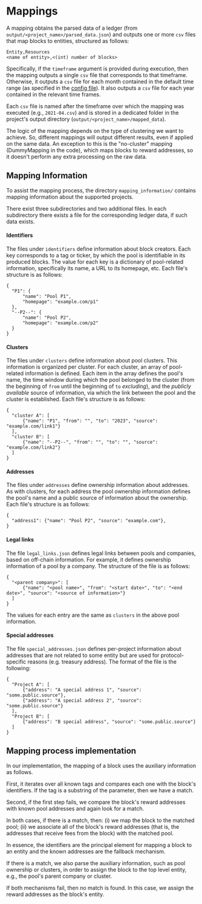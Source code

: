 # Mappings

A mapping obtains the parsed data of a ledger (from `output/<project_name>/parsed_data.json`) and outputs one or more 
`csv` files that map blocks to entities, structured as follows:

```
Entity,Resources
<name of entity>,<(int) number of blocks>
```

Specifically, if the `timeframe` argument is provided during execution, then the mapping outputs a single `csv` 
file that corresponds to that timeframe. Otherwise, it outputs a `csv` file for each month contained in the default 
time range (as specified in the [config file](https://github.com/Blockchain-Technology-Lab/pooling-analysis/blob/main/config.yaml)). 
It also outputs a `csv` file for each year contained in the relevant time frames.

Each `csv` file is named after the timeframe over which the mapping was executed (e.g., `2021-04.csv`) and is
stored in a dedicated folder in the project's output directory (`output/<project_name>/mapped_data`).

The logic of the mapping depends on the type of clustering we want to achieve. So, different mappings will output
different results, even if applied on the same data. An exception to this is the "no-cluster" mapping (DummyMapping
in the code), which maps blocks to reward addresses, so it doesn't perform any extra processing on the raw data.

## Mapping Information

To assist the mapping process, the directory `mapping_information/` contains
mapping information about the supported projects.

There exist three subdirectories and two additional files. In each subdirectory there exists a file for
the corresponding ledger data, if such data exists.

#### Identifiers

The files under `identifiers` define information about block creators. Each key
corresponds to a tag or ticker, by which the pool is identifiable in its
produced blocks. The value for each key is a dictionary of pool-related
information, specifically its name, a URL to its homepage, etc. Each file's
structure is as follows:
```
{
  "P1": {
      "name": "Pool P1",
      "homepage": "example.com/p1"
  },
  "--P2--": {
      "name": "Pool P2",
      "homepage": "example.com/p2"
  }
}
```

#### Clusters

The files under `clusters` define information about pool clusters. This information is
organized per cluster. For each cluster, an array of pool-related information is
defined. Each item in the array defines the pool's name, the time window during
which the pool belonged to the cluster (from the beginning of `from` until the
beginning of `to` _excluding_), and the _publicly available_ source of
information, via which the link between the pool and the cluster is established.
Each file's structure is as follows:
```
{
  "cluster A": [
      {"name": "P1", "from": "", "to": "2023", "source": "example.com/link1"}
  ],
  "cluster B": [
      {"name": "--P2--", "from": "", "to": "", "source": "example.com/link2"}
  ]
}
```

#### Addresses
The files under `addresses` define ownership information about addresses. As with
clusters, for each address the pool ownership information defines the pool's
name and a public source of information about the ownership.  Each file's
structure is as follows:
```
{
  "address1": {"name": "Pool P2", "source": "example.com"},
}
```

#### Legal links

The file `legal_links.json` defines legal links between pools and companies, based on off-chain information.
For example, it defines ownership information of a pool by a company.
The structure of the file is as follows:

```
{
  "<parent company>": [
      {"name": "<pool name>", "from": "<start date>", "to": "<end date>", "source": "<source of information>"}
  ]
}
```

The values for each entry are the same as `clusters` in the above pool information.

#### Special addresses

The file `special_addresses.json` defines per-project information about addresses that are not related to some entity 
but are used for protocol-specific reasons (e.g. treasury address). The format of the file is the following:
```
{
  "Project A": [
      {"address": "A special address 1", "source": "some.public.source"},
      {"address": "A special address 2", "source": "some.public.source"}
  ],
  "Project B": [
      {"address": "B special address", "source": "some.public.source"}
  ]
}
```

## Mapping process implementation

In our implementation, the mapping of a block uses the auxiliary information as follows.

First, it iterates over all known tags and compares each one with the block's identifiers. If the tag is a
substring of the parameter, then we have a match.

Second, if the first step fails, we compare the block's reward addresses with known pool addresses and again look for
a match.

In both cases, if there is a match, then: (i) we map the block to the matched pool; (ii) we associate all of the block's
reward addresses (that is, the addresses that receive fees from the block) with the matched pool.

In essence, the identifiers are the principal element for mapping a block to an entity and the known addresses are
the fallback mechanism.

If there is a match, we also parse the auxiliary information, such as pool ownership or clusters, in order to assign the
block to the top level entity, e.g., the pool's parent company or cluster.

If both mechanisms fail, then no match is found. In this case, we assign the reward addresses as the block's entity.
